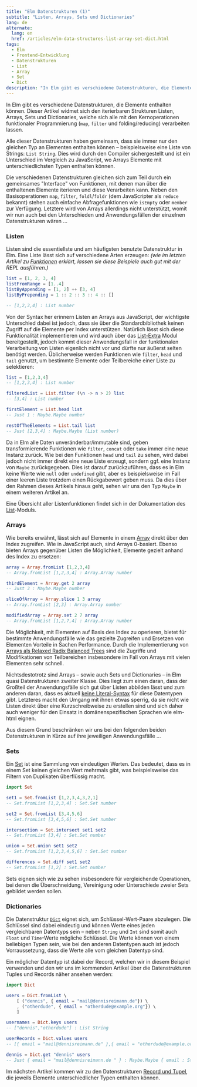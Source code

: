 ```yaml
---
title: "Elm Datenstrukturen (1)"
subtitle: "Listen, Arrays, Sets und Dictionaries"
lang: de
alternate:
  lang: en
  href: /articles/elm-data-structures-list-array-set-dict.html
tags:
  - Elm
  - Frontend-Entwicklung
  - Datenstrukturen
  - List
  - Array
  - Set
  - Dict
description: "In Elm gibt es verschiedene Datenstrukturen, die Elemente enthalten können. Dieser Artikel widmet sich den iterierbaren Strukturen Listen, Arrays, Sets und Dictionaries."
---
```


In Elm gibt es verschiedene Datenstrukturen, die Elemente enthalten können. Dieser Artikel widmet sich den iterierbaren Strukturen Listen, Arrays, Sets und Dictionaries, welche sich alle mit den Kernoperationen funktionaler Programmierung (`map`, `filter` und folding/reducing) verarbeiten lassen.

<!-- more -->

Alle dieser Datenstrukturen haben gemeinsam, dass sie immer nur den gleichen Typ an Elementen enthalten können – beispielsweise eine Liste von Strings: `List String`. Dies wird durch den Compiler sichergestellt und ist ein Unterschied im Vergleich zu JavaScript, wo Arrays Elemente mit unterschiedlichsten Typen enthalten können.

Die verschiedenen Datenstrukturen gleichen sich zum Teil durch ein gemeinsames "Interface" von Funktionen, mit denen man über die enthaltenen Elemente iterieren und diese Verarbeiten kann. Neben den Basisoperationen `map`, `filter`, `foldl`/`foldr` (dem JavaScripter als `reduce` bekannt) stehen auch einfache Abfragefunktionen wie `isEmpty` oder `member` zur Verfügung. Letztere wird von Arrays allerdings nicht unterstützt, womit wir nun auch bei den Unterschieden und Anwendungsfällen der einzelnen Datenstrukturen wären …

### Listen

Listen sind die essentiellste und am häufigsten benutzte Datenstruktur in Elm. Eine Liste lässt sich auf verschiedene Arten erzeugen: *(wie im letzten Artikel zu [Funktionen](elm-funktionen.html) erklärt, lassen sie diese Beispiele auch gut mit der REPL ausführen.)*

```elm
list = [1, 2, 3, 4]
listFromRange = [1..4]
listByAppending = [1, 2] ++ [3, 4]
listByPrepending = 1 :: 2 :: 3 :: 4 :: []

-- [1,2,3,4] : List number
```

Von der Syntax her erinnern Listen an Arrays aus JavaScript, der wichtigste Unterschied dabei ist jedoch, dass sie über die Standardbibliothek keinen Zugriff auf die Elemente per Index unterstützen. Natürlich lässt sich diese Funktionalität implementieren und wird auch über das [List-Extra](http://package.elm-lang.org/packages/circuithub/elm-list-extra/3.9.0/List-Extra) Modul bereitgestellt, jedoch kommt dieser Anwendungsfall in der funktionalen Verarbeitung von Listen eigenlich nicht vor und dürfte nur äußerst selten benötigt werden. Üblicherweise werden Funktionen wie `filter`, `head` und `tail` genutzt, um bestimmte Elemente oder Teilbereiche einer Liste zu selektieren:

```elm
list = [1,2,3,4]
-- [1,2,3,4] : List number

filteredList = List.filter (\n -> n > 2) list
-- [3,4] : List number

firstElement = List.head list
-- Just 1 : Maybe.Maybe number

restOfTheElements = List.tail list
-- Just [2,3,4] : Maybe.Maybe (List number)
```

Da in Elm alle Daten unveränderbar/immutable sind, geben transformierende Funktionen wie `filter`, `concat` oder `take` immer eine neue Instanz zurück. Wie bei den Funktionen `head` und `tail` zu sehen, wird dabei jedoch nicht immer direkt eine neue Liste erzeugt, sondern ggf. eine Instanz von `Maybe` zurückgegeben. Dies ist darauf zurückzuführen, dass es in Elm keine Werte wie `null` oder `undefined` gibt, aber es beispielsweise im Fall einer leeren Liste trotzdem einen Rückgabewert geben muss. Da dies über den Rahmen dieses Artikels hinaus geht, sehen wir uns den Typ `Maybe` in einem weiteren Artikel an.

Eine Übersicht aller Listenfunktionen findet sich in der Dokumentation des [List](http://package.elm-lang.org/packages/elm-lang/core/3.0.0/List)-Moduls.

### Arrays

Wie bereits erwähnt, lässt sich auf Elemente in einem [Array](http://package.elm-lang.org/packages/elm-lang/core/3.0.0/Array) direkt über den Index zugreifen. Wie in JavaScript auch, sind Arrays 0-basiert. Ebenso bieten Arrays gegenüber Listen die Möglichkeit, Elemente gezielt anhand des Index zu ersetzen:

```elm
array = Array.fromList [1,2,3,4]
-- Array.fromList [1,2,3,4] : Array.Array number

thirdElement = Array.get 2 array
-- Just 3 : Maybe.Maybe number

sliceOfArray = Array.slice 1 3 array
-- Array.fromList [2,3] : Array.Array number

modifiedArray = Array.set 2 7 array
-- Array.fromList [1,2,7,4] : Array.Array number
```

Die Möglichkeit, mit Elementen auf Basis des Index zu operieren, bietet für bestimmte Anwendungsfälle wie das gezielte Zugreifen und Ersetzen von Elementen Vorteile in Sachen Performance. Durch die Implementierung von [Arrays als Relaxed Radix Balanced Trees](http://elm-lang.org/blog/announce/0.12.1) sind die Zugriffe und Modifikationen von Teilbereichen insbesondere im Fall von Arrays mit vielen Elementen sehr schnell.

Nichtsdestotrotz sind Arrays – sowie auch Sets und Dictionaries – in Elm quasi Datenstrukturen zweiter Klasse. Dies liegt zum einen daran, dass der Großteil der Anwendungsfälle sich gut über Listen abbilden lässt und zum anderen daran, dass es aktuell [keine Literal-Syntax](https://github.com/elm-lang/elm-plans/issues/12) für diese Datentypen gibt. Letzteres macht den Umgang mit ihnen etwas sperrig, da sie nicht wie Listen direkt über eine Kurzschreibweise zu erstellen sind und sich daher auch weniger für den Einsatz in domänenspezifischen Sprachen wie elm-html eignen.

Aus diesem Grund beschränken wir uns bei den folgenden beiden Datenstrukturen in Kürze auf ihre jeweiligen Anwendungsfälle …

### Sets

Ein [Set](http://package.elm-lang.org/packages/elm-lang/core/3.0.0/Set) ist eine Sammlung von eindeutigen Werten. Das bedeutet, dass es in einem Set keinen gleichen Wert mehrmals gibt, was beispielsweise das Filtern von Duplikaten überflüssig macht.

```elm
import Set

set1 = Set.fromList [1,2,3,4,3,2,1]
-- Set.fromList [1,2,3,4] : Set.Set number

set2 = Set.fromList [3,4,5,6]
-- Set.fromList [3,4,5,6] : Set.Set number

intersection = Set.intersect set1 set2
-- Set.fromList [3,4] : Set.Set number

union = Set.union set1 set2
-- Set.fromList [1,2,3,4,5,6] : Set.Set number

differences = Set.diff set1 set2
-- Set.fromList [1,2] : Set.Set number
```

Sets eignen sich wie zu sehen insbesondere für vergleichende Operationen, bei denen die Überschneidung, Vereinigung oder Unterschiede zweier Sets gebildet werden sollen.

### Dictionaries

Die Datenstruktur [`Dict`](http://package.elm-lang.org/packages/elm-lang/core/3.0.0/Dict) eignet sich, um Schlüssel-Wert-Paare abzulegen. Die Schlüssel sind dabei eindeutig und können Werte eines jeden vergleichbaren Datentyps sein – neben `String` und `Int` sind somit auch `Float` und `Time`-Werte mögliche Schlüssel.
Die Werte können von einem beliebigen Typen sein, wie bei den anderen Datentypen auch ist jedoch Vorraussetzung, dass die Werte alle vom gleichen Datentyp sind.

Ein möglicher Datentyp ist dabei der Record, welchen wir in diesem Beispiel verwenden und den wir uns im kommenden Artikel über die Datenstrukturen Tuples und Records näher ansehen werden:

```elm
import Dict

users = Dict.fromList \
    [ ("dennis", { email = "mail@dennisreimann.de"}) \
    , ("otherdude", { email = "otherdude@example.org"}) \
    ]

usernames = Dict.keys users
-- ["dennis","otherdude"] : List String

userRecords = Dict.values users
-- [{ email = "mail@dennisreimann.de" },{ email = "otherdude@example.org" }] : List { email : String }

dennis = Dict.get "dennis" users
-- Just { email = "mail@dennisreimann.de " } : Maybe.Maybe { email : String }
```

Im nächsten Artikel kommen wir zu den Datenstrukturen [Record und Tupel](/articles/elm-datenstrukturen-record-tuple.html), die jeweils Elemente unterschiedlicher Typen enthalten können.
